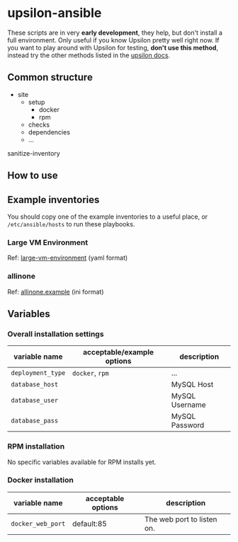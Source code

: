 # upsilon-ansible

These scripts are in very **early development**, they help, but don't install a
full environment. Only useful if you know Upsilon pretty well right now. If you
want to play around with Upsilon for testing, **don't use this method**,
instead try the other methods listed in the [upsilon docs](http://www.upsilonproject.io/docs).

## Common structure

* site
    * setup
        - docker 
        - rpm
    * checks
    * dependencies
    * ...

sanitize-inventory

## How to use

## Example inventories

You should copy one of the example inventories to a useful place, or `/etc/ansible/hosts` to run these playbooks.

### Large VM Environment 

Ref: [large-vm-environment](examples/inventories/large-vm-environment.example.yml) (yaml format)

### allinone

Ref: [allinone.example](examples/inventories/allinone.example) (ini format)

## Variables

### Overall installation settings

| variable name     | acceptable/example options    | description   |
| ---               | ---                           | ---           |
| `deployment_type` | `docker`, `rpm`               | ... |
| `database_host`   |                               | MySQL Host |
| `database_user`   |                               | MySQL Username |
| `database_pass`   |                               | MySQL Password |

### RPM installation

No specific variables available for RPM installs yet.

### Docker installation

| variable name | acceptable options | description |
| --- | --- | --- |
| `docker_web_port` | default:85 | The web port to listen on. |
